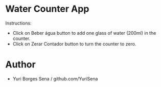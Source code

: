 # Water Counter App

 Instructions:

 - Click on Beber água button to add one glass of water (200ml) in the counter.
 - Click on Zerar Contador button to turn the counter to zero.

 # Author
- Yuri Borges Sena / github.com/YuriSena